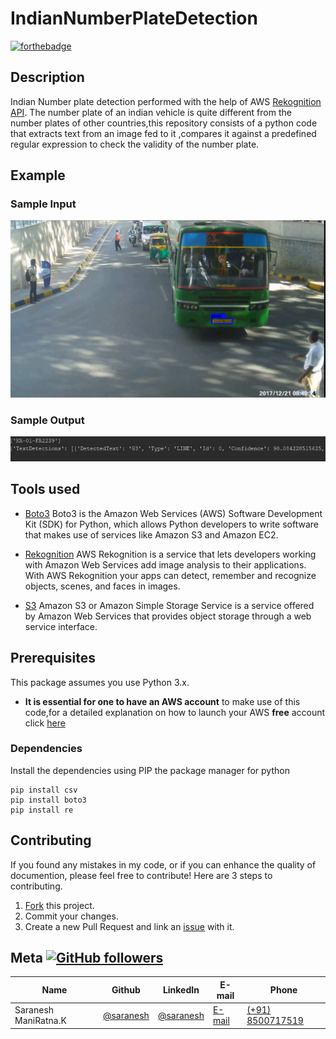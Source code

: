 # IndianNumberPlateDetection

[![forthebadge](https://forthebadge.com/images/badges/made-with-python.svg)](https://forthebadge.com)

## Description

Indian Number plate detection performed with the help of AWS [Rekognition API](https://docs.aws.amazon.com/rekognition/index.html).
The number plate of an indian vehicle is quite different from the number plates of other countries,this repository consists of a python code that extracts text from an image fed to it ,compares it against a predefined regular expression to check the validity of the number plate.

## Example

### Sample Input
![alt text](https://raw.githubusercontent.com/sarnesh444/IndianNumberPlateDetection/master/bus.png)

### Sample Output
![alt text](https://raw.githubusercontent.com/sarnesh444/IndianNumberPlateDetection/master/output.JPG)

## Tools used

* [Boto3](https://boto3.amazonaws.com/v1/documentation/api/latest/index.html) Boto3 is the Amazon Web Services (AWS) Software Development Kit (SDK) for Python, which allows Python developers to write software that makes use of services like Amazon S3 and Amazon EC2. 

* [Rekognition](https://boto3.amazonaws.com/v1/documentation/api/latest/reference/services/rekognition.html) AWS Rekognition is a service that lets developers working with Amazon Web Services add image analysis to their applications. With AWS Rekognition your apps can detect, remember and recognize objects, scenes, and faces in images.

* [S3](https://docs.aws.amazon.com/AmazonS3/latest/dev/Welcome.html) Amazon S3 or Amazon Simple Storage Service is a service offered by Amazon Web Services that provides object storage through a web service interface. 

## Prerequisites

This package assumes you use Python 3.x.
* **It is essential for one to have an AWS account** to make use of this code,for a detailed explanation on how to launch your AWS **free** account click [here](https://aws.amazon.com/premiumsupport/knowledge-center/create-and-activate-aws-account/) 

### Dependencies
Install the dependencies using PIP the package manager for python
```
pip install csv
pip install boto3
pip install re
```

## Contributing

If you found any mistakes in my code, or if you can enhance the quality of documention, please feel free to contribute!
Here are 3 steps to contributing.

1. [Fork](https://github.com/sarnesh444/IndianNumberPlateDetection/fork) this project.
2. Commit your changes.
3. Create a new Pull Request and link an [issue](https://github.com/sarnesh444/IndianNumberPlateDetection/issues/new) with it.

## Meta [![GitHub followers](https://img.shields.io/github/followers/sarnesh444.svg?style=social&label=Follow&maxAge=2592000)](https://github.com/sarnesh444?tab=followers)


| Name | Github | LinkedIn | E-mail | Phone|
| --- | --- | --- | --- | --- |
| Saranesh ManiRatna.K | [@saranesh](https://github.com/sarnesh444) | [@saranesh](https://www.linkedin.com/in/saranesh-kanumuri-17a7a5181/) |[E-mail](mailto:sarnesh444@gmail.com) | [(+91) 8500717519](tel:+918500717519)

